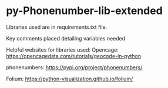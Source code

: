 # py-Phonenumber-lib-extended

Libraries used are in requirements.txt file.

Key comments placed detailing variables needed

Helpful websites for libraries used: 
Opencage: https://opencagedata.com/tutorials/geocode-in-python

phonenumbers: https://pypi.org/project/phonenumbers/

Folium: https://python-visualization.github.io/folium/